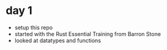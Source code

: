# day 1

* setup this repo
* started with the Rust Essential Training from Barron Stone
* looked at datatypes and functions
